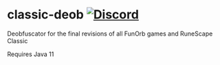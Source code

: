 # classic-deob [![Discord](https://img.shields.io/discord/384870460640329728.svg?logo=discord)](https://discord.gg/G2kxrnU)

Deobfuscator for the final revisions of all FunOrb games and RuneScape Classic

Requires Java 11